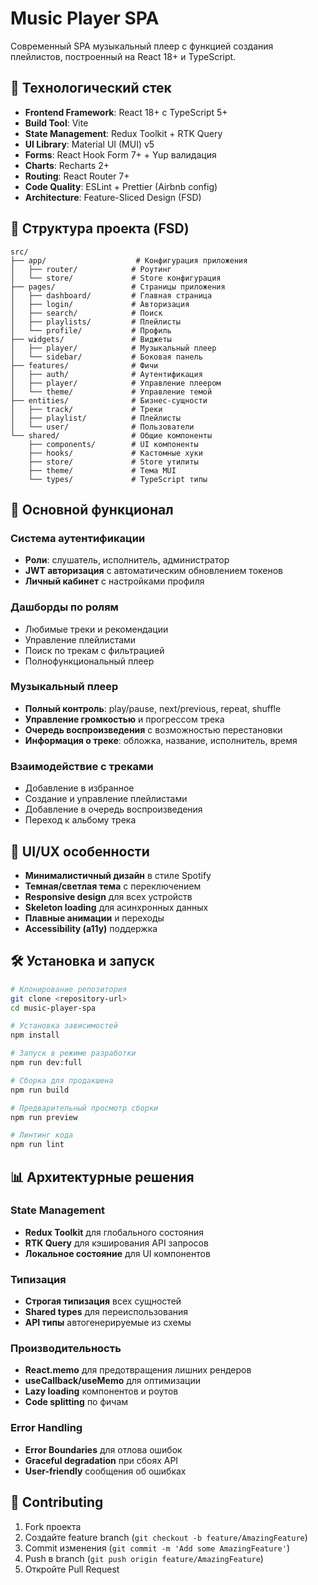 # Music Player SPA

Современный SPA музыкальный плеер с функцией создания плейлистов, построенный на React 18+ и TypeScript.

## 🚀 Технологический стек

- **Frontend Framework**: React 18+ с TypeScript 5+
- **Build Tool**: Vite
- **State Management**: Redux Toolkit + RTK Query
- **UI Library**: Material UI (MUI) v5
- **Forms**: React Hook Form 7+ + Yup валидация
- **Charts**: Recharts 2+
- **Routing**: React Router 7+
- **Code Quality**: ESLint + Prettier (Airbnb config)
- **Architecture**: Feature-Sliced Design (FSD)

## 📁 Структура проекта (FSD)

```
src/
├── app/                    # Конфигурация приложения
│   ├── router/            # Роутинг
│   └── store/             # Store конфигурация
├── pages/                 # Страницы приложения
│   ├── dashboard/         # Главная страница
│   ├── login/             # Авторизация
│   ├── search/            # Поиск
│   ├── playlists/         # Плейлисты
│   └── profile/           # Профиль
├── widgets/               # Виджеты
│   ├── player/            # Музыкальный плеер
│   └── sidebar/           # Боковая панель
├── features/              # Фичи
│   ├── auth/              # Аутентификация
│   ├── player/            # Управление плеером
│   └── theme/             # Управление темой
├── entities/              # Бизнес-сущности
│   ├── track/             # Треки
│   ├── playlist/          # Плейлисты
│   └── user/              # Пользователи
└── shared/                # Общие компоненты
    ├── components/        # UI компоненты
    ├── hooks/             # Кастомные хуки
    ├── store/             # Store утилиты
    ├── theme/             # Тема MUI
    └── types/             # TypeScript типы
```

## 🎵 Основной функционал

### Система аутентификации
- **Роли**: слушатель, исполнитель, администратор
- **JWT авторизация** с автоматическим обновлением токенов
- **Личный кабинет** с настройками профиля

### Дашборды по ролям
  - Любимые треки и рекомендации
  - Управление плейлистами
  - Поиск по трекам с фильтрацией
  - Полнофункциональный плеер


### Музыкальный плеер
- **Полный контроль**: play/pause, next/previous, repeat, shuffle
- **Управление громкостью** и прогрессом трека
- **Очередь воспроизведения** с возможностью перестановки
- **Информация о треке**: обложка, название, исполнитель, время

### Взаимодействие с треками
- Добавление в избранное
- Создание и управление плейлистами
- Добавление в очередь воспроизведения
- Переход к альбому трека

## 🎨 UI/UX особенности

- **Минималистичный дизайн** в стиле Spotify
- **Темная/светлая тема** с переключением
- **Responsive design** для всех устройств
- **Skeleton loading** для асинхронных данных
- **Плавные анимации** и переходы
- **Accessibility (a11y)** поддержка

## 🛠 Установка и запуск

```bash
# Клонирование репозитория
git clone <repository-url>
cd music-player-spa

# Установка зависимостей
npm install

# Запуск в режиме разработки
npm run dev:full

# Сборка для продакшена
npm run build

# Предварительный просмотр сборки
npm run preview

# Линтинг кода
npm run lint
```


## 📊 Архитектурные решения

### State Management
- **Redux Toolkit** для глобального состояния
- **RTK Query** для кэширования API запросов
- **Локальное состояние** для UI компонентов

### Типизация
- **Строгая типизация** всех сущностей
- **Shared types** для переиспользования
- **API типы** автогенерируемые из схемы

### Производительность
- **React.memo** для предотвращения лишних рендеров
- **useCallback/useMemo** для оптимизации
- **Lazy loading** компонентов и роутов
- **Code splitting** по фичам

### Error Handling
- **Error Boundaries** для отлова ошибок
- **Graceful degradation** при сбоях API
- **User-friendly** сообщения об ошибках

## 🤝 Contributing

1. Fork проекта
2. Создайте feature branch (`git checkout -b feature/AmazingFeature`)
3. Commit изменения (`git commit -m 'Add some AmazingFeature'`)
4. Push в branch (`git push origin feature/AmazingFeature`)
5. Откройте Pull Request
